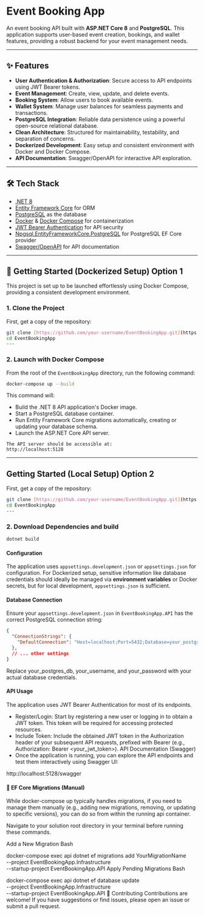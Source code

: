 # Event Booking App

An event booking API built with **ASP.NET Core 8** and **PostgreSQL**. This application supports user-based event creation, bookings, and wallet features, providing a robust backend for your event management needs.

---

## ✨ Features

* **User Authentication & Authorization**: Secure access to API endpoints using JWT Bearer tokens.
* **Event Management**: Create, view, update, and delete events.
* **Booking System**: Allow users to book available events.
* **Wallet System**: Manage user balances for seamless payments and transactions.
* **PostgreSQL Integration**: Reliable data persistence using a powerful open-source relational database.
* **Clean Architecture**: Structured for maintainability, testability, and separation of concerns.
* **Dockerized Development**: Easy setup and consistent environment with Docker and Docker Compose.
* **API Documentation**: Swagger/OpenAPI for interactive API exploration.

---

## 🛠️ Tech Stack

* [.NET 8](https://dotnet.microsoft.com/)
* [Entity Framework Core](https://learn.microsoft.com/en-us/ef/) for ORM
* [PostgreSQL](https://www.postgresql.org/) as the database
* [Docker](https://docs.docker.com/) & [Docker Compose](https://docs.docker.com/compose/) for containerization
* [JWT Bearer Authentication](https://jwt.io/) for API security
* [Npgsql.EntityFrameworkCore.PostgreSQL](https://www.nuget.org/packages/Npgsql.EntityFrameworkCore.PostgreSQL) for PostgreSQL EF Core provider
* [Swagger/OpenAPI](https://swagger.io/docs/specification/about/) for API documentation

---

## 🐳 Getting Started (Dockerized Setup) Option 1

This project is set up to be launched effortlessly using Docker Compose, providing a consistent development environment.

###  1. Clone the Project

First, get a copy of the repository:

```bash
git clone [https://github.com/your-username/EventBookingApp.git](https://github.com/your-username/EventBookingApp.git)
cd EventBookingApp
---
```
###  2. Launch with Docker Compose

From the root of the `EventBookingApp` directory, run the following command:

```bash
docker-compose up --build
```


This command will:

   - Build the .NET 8 API application's Docker image.
   - Start a PostgreSQL database container.
   - Run Entity Framework Core migrations automatically, creating or updating your database schema.
   - Launch the ASP.NET Core API server.

    The API server should be accessible at:
    http://localhost:5128
---

## Getting Started (Local Setup) Option 2

First, get a copy of the repository:

```bash
git clone [https://github.com/your-username/EventBookingApp.git](https://github.com/your-username/EventBookingApp.git)
cd EventBookingApp
---
```
###  2. Download Dependencies and build 

```bash
dotnet build
```


####  Configuration

The application uses `appsettings.development.json` or  `appsettings.json` for configuration. For Dockerized setup, sensitive information like database credentials should ideally be managed via **environment variables** or Docker secrets, but for local development, `appsettings.json` is sufficient.

#### Database Connection

Ensure your `appsettings.development.json` in `EventBookingApp.API` has the correct PostgreSQL connection string:

```json
{
  "ConnectionStrings": {
    "DefaultConnection": "Host=localhost;Port=5432;Database=your_postgres_db;Username=your_username;Password=your_password"
  },
  // ... other settings
}
```
Replace your_postgres_db, your_username, and your_password with your actual database credentials.

#### API Usage
The application uses JWT Bearer Authentication for most of its endpoints.

- Register/Login: Start by registering a new user or logging in to obtain a JWT token. This token will be required for accessing protected resources.
- Include Token: Include the obtained JWT token in the Authorization header of your subsequent API requests, prefixed with Bearer (e.g., Authorization: Bearer <your_jwt_token>).
API Documentation (Swagger)
- Once the application is running, you can explore the API endpoints and test them interactively using Swagger UI:

http://localhost:5128/swagger


#### 🔄 EF Core Migrations (Manual)
While docker-compose up typically handles migrations, if you need to manage them manually (e.g., adding new migrations, removing, or updating to specific versions), you can do so from within the running api container.

Navigate to your solution root directory in your terminal before running these commands.

Add a New Migration
Bash

docker-compose exec api dotnet ef migrations add YourMigrationName \
  --project EventBookingApp.Infrastructure \
  --startup-project EventBookingApp.API
Apply Pending Migrations
Bash

docker-compose exec api dotnet ef database update \
  --project EventBookingApp.Infrastructure \
  --startup-project EventBookingApp.API
🤝 Contributing
Contributions are welcome! If you have suggestions or find issues, please open an issue or submit a pull request.

